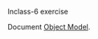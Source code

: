 Inclass-6 exercise

Document [Object Model](https://github.com/curran/screencasts/tree/gh-pages/introToGitHub).

